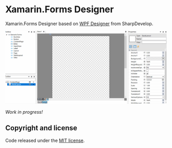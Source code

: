 # Xamarin.Forms Designer

Xamarin.Forms Designer based on [WPF Designer](https://github.com/icsharpcode/WpfDesigner) from SharpDevelop.

![Designer](images/xamarin-forms-designer.gif)

*Work in progress!*

## Copyright and license

Code released under the [MIT license](https://opensource.org/licenses/MIT).